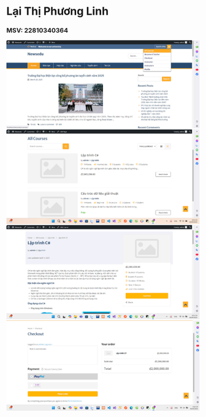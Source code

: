 # Lại Thị Phương Linh
### MSV: 22810340364

![Hinh anh 01](anh1.jpg)
![Hinh anh 02](anh2.jpg)
![Hinh anh 03](anh3.jpg)
![Hinh anh 04](anh4.jpg)
